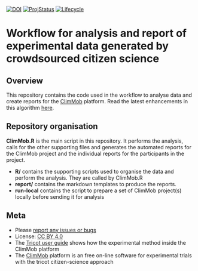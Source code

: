 <!-- badges: start -->
[![DOI](https://zenodo.org/badge/DOI/10.5281/zenodo.3984711.svg)](https://doi.org/10.5281/zenodo.3976631)
[![ProjStatus](https://www.repostatus.org/badges/latest/active.svg)](https://www.repostatus.org/#active)
[![Lifecycle](https://img.shields.io/badge/lifecycle-maturing-blue.svg)](https://www.tidyverse.org/lifecycle/#maturing)
<!-- badges: end -->

# Workflow for analysis and report of experimental data generated by crowdsourced citizen science

## Overview

This repository contains the code used in the workflow to analyse data and create reports for the [ClimMob](https://climmob.net/) platform. Read the latest enhancements in this algorithm [here](NEWS.md).

## Repository organisation

**ClimMob.R** is the main script in this repository. It performs the analysis, calls for the other supporting files and generates the automated reports for the ClimMob project and the individual reports for the participants in the project. 

  - **R/** contains the supporting scripts used to organise the data and perform the analysis. They are called by ClimMob.R
  - **report/** contains the markdown templates to produce the reports. 
  - **run-local** contains the script to prepare a set of ClimMob project(s) locally before sending it for analysis

## Meta

  - Please [report any issues or bugs](https://github.com/agrdatasci/ClimMob-analysis/issues)
  - License: [CC BY 4.0](https://creativecommons.org/licenses/by/4.0/)
  - The [Tricot user guide](https://hdl.handle.net/10568/109942) shows how the experimental method inside the ClimMob platform
  - The [ClimMob](https://climmob.net/) platform is an free on-line software for experimental trials with the tricot citizen-science approach
  

